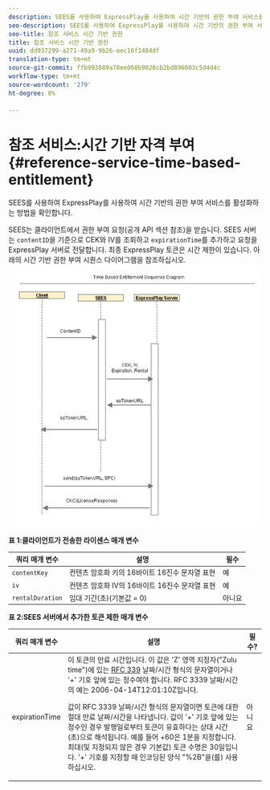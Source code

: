 ```yaml
---
description: SEES를 사용하여 ExpressPlay를 사용하여 시간 기반의 권한 부여 서비스를 활성화하는 방법을 확인합니다.
seo-description: SEES를 사용하여 ExpressPlay를 사용하여 시간 기반의 권한 부여 서비스를 활성화하는 방법을 확인합니다.
seo-title: 참조 서비스 시간 기반 권한
title: 참조 서비스 시간 기반 권한
uuid: dd937299-a271-49a9-9b26-eec16f1484df
translation-type: tm+mt
source-git-commit: ffb993889a78ee068b9028cb2bd896003c5d4d4c
workflow-type: tm+mt
source-wordcount: '279'
ht-degree: 0%

---
```



# 참조 서비스:시간 기반 자격 부여 {#reference-service-time-based-entitlement}

SEES를 사용하여 ExpressPlay를 사용하여 시간 기반의 권한 부여 서비스를 활성화하는 방법을 확인합니다.

SEES는 클라이언트에서 권한 부여 요청(공개 API 섹션 참조)을 받습니다. SEES 서버는 `contentID`을 기준으로 CEK와 IV를 조회하고 `expirationTime`를 추가하고 요청을 ExpressPlay 서버로 전달합니다. 최종 ExpressPlay 토큰은 시간 제한이 있습니다. 아래의 시간 기반 권한 부여 시퀀스 다이어그램을 참조하십시오.![](assets/fees-time-based.png)

**표 1:클라이언트가 전송한 라이센스 매개 변수**

| 쿼리 매개 변수 | 설명 | 필수 |
|---|---|---|
| `contentKey` | 컨텐츠 암호화 키의 16바이트 16진수 문자열 표현 | 예 |
| `iv` | 컨텐츠 암호화 IV의 16바이트 16진수 문자열 표현 | 예 |
| `rentalDuration` | 임대 기간(초)(기본값 = 0) | 아니요 |

**표 2:SEES 서버에서 추가한 토큰 제한 매개 변수**

<table id="table_E979FAD7A61A4832A46667301939FAEB">  
 <thead> 
  <tr> 
   <th class="entry"> 쿼리 매개 변수 </th> 
   <th class="entry"> 설명 </th> 
   <th class="entry"> 필수? </th> 
  </tr> 
 </thead>
 <tbody> 
  <tr> 
   <td><span class="codeph"> expirationTime</span> </td> 
   <td>이 토큰의 만료 시간입니다. 이 값은 'Z' 영역 지정자("Zulu time")에 있는 <a href="https://www.ietf.org/rfc/rfc3339.txt" format="html" type="external"> RFC 339</a> 날짜/시간 형식의 문자열이거나 '+' 기호 앞에 있는 정수여야 합니다. RFC 3339 날짜/시간의 예는 <span class="codeph"> 2006-04-14T12:01:10Z</span>입니다. <p>값이 RFC 3339 날짜/시간 형식의 문자열이면 토큰에 대한 절대 만료 날짜/시간을 나타냅니다. 값이 '+' 기호 앞에 있는 정수인 경우 발행일로부터 토큰이 유효하다는 상대 시간(초)으로 해석됩니다. 예를 들어 <span class="codeph"> +60</span>은 1분을 지정합니다. 최대(및 지정되지 않은 경우 기본값) 토큰 수명은 30일입니다. '+' 기호를 지정할 때 인코딩된 양식 "%2B"을(를) 사용하십시오. </p> </td> 
   <td> 아니요 </td> 
  </tr> 
 </tbody> 
</table>

